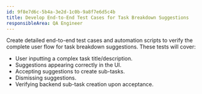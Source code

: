 ```yaml
---
id: 9f8e7d6c-5b4a-3e2d-1c0b-9a8f7e6d5c4b
title: Develop End-to-End Test Cases for Task Breakdown Suggestions
responsibleArea: QA Engineer
---
```

Create detailed end-to-end test cases and automation scripts to verify the complete user flow for task breakdown suggestions. These tests will cover:
*   User inputting a complex task title/description.
*   Suggestions appearing correctly in the UI.
*   Accepting suggestions to create sub-tasks.
*   Dismissing suggestions.
*   Verifying backend sub-task creation upon acceptance.